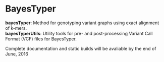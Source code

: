 # BayesTyper

**bayesTyper**: Method for genotyping variant graphs using exact alignment of k-mers.  
**bayesTyperUtils**: Utility tools for pre- and post-processing Variant Call Format (VCF) files for BayesTyper.

Complete documentation and static builds will be avaliable by the end of June, 2016
